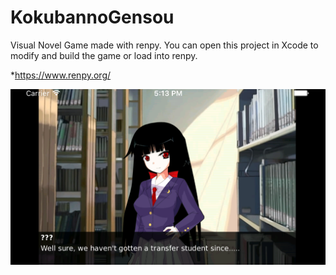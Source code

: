 # KokubannoGensou
Visual Novel Game made with renpy. You can open this project in Xcode to modify and build the game or load into renpy. 

*https://www.renpy.org/

![alt tag](https://raw.githubusercontent.com/010josh010/KokubannoGensou/master/screenshot.png)


